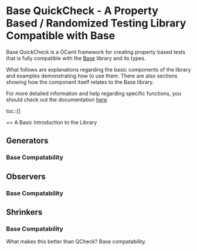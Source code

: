 
# Base QuickCheck - A Property Based / Randomized Testing Library Compatible with Base

Base QuickCheck is a OCaml framework for creating property based tests that is fully compatible with the [Base](https://opensource.janestreet.com/base/) library and its types. 

What follows are explanations regarding the basic components of the library and examples demonstrating how to use them. There are also sections showing how the component itself relates to the Base library.

For more detailed information and help regarding specific functions, you should check out the documentation [here](https://ocaml.org/p/base_quickcheck/v0.15.0/doc/Base_quickcheck/index.html)

toc::[]

== A Basic Introduction to the Library

## Generators

### Base Compatability

## Observers

### Base Compatability

## Shrinkers

### Base Compatability




What makes this better than QCheck? Base compatability. 
